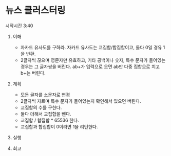# 뉴스 클러스터링

시작시간 3:40

1. 이해
    - 자카드 유사도를 구하라. 자카드 유사도는 교집합/합집합이고, 둘다 0일 경유 1을 반환.
    - 2글자씩 끊으며 영문자만 유효하고, 기타 공백이나 숫자, 특수 문자가 들어있는 경우는 그 글자쌍을 버린다. ab+가 입력으로 오면 ab만 다중 집합으로 치고 b+는 버린다.
2. 계획
    - 모든 글자를 소문자로 변경
    - 2글자씩 자르며 특수 문자가 들어있는지 확인해서 있으면 버린다.
    - 교집합의 수를 구한다.
    - 둘다 더해서 교집합을 뺀다.
    - 교집합 / 합집합 * 65536 한다.
    - 교집합과 합집합이 0이라면 1을 리턴한다.
3. 실행

4. 회고
